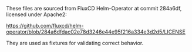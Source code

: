 These files are sourced from FluxCD Helm-Operator at commit 284a6df, licensed under Apache2:

https://github.com/fluxcd/helm-operator/blob/284a6dfdac02e78d3246e44e95f216a334e3d2d5/LICENSE

They are used as fixtures for validating correct behavior.
